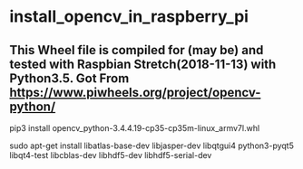 # install_opencv_in_raspberry_pi
## This Wheel file is compiled for (may be) and tested with Raspbian Stretch(2018-11-13) with Python3.5. Got From https://www.piwheels.org/project/opencv-python/

pip3 install opencv_python-3.4.4.19-cp35-cp35m-linux_armv7l.whl 
 
sudo apt-get install libatlas-base-dev libjasper-dev libqtgui4 python3-pyqt5 libqt4-test libcblas-dev libhdf5-dev libhdf5-serial-dev


